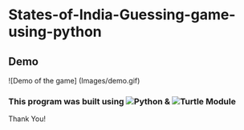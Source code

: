 # States-of-India-Guessing-game-using-python

## Demo

![Demo of the game]
(Images/demo.gif)

### This program was built using ![Python](https://www.google.com/url?sa=i&url=https%3A%2F%2Fwww.pluralsight.com%2Fpaths%2Fcore-python&psig=AOvVaw1zsPJxUKXFuOBKd0OGGu8G&ust=1611053544332000&source=images&cd=vfe&ved=0CAMQjB1qFwoTCMCn56Sope4CFQAAAAAdAAAAABAD) & ![Turtle Module](https://www.google.com/url?sa=i&url=https%3A%2F%2Fwww.blog.tannatechbiz.com%2Fbasics-of-python-turtle-module%2F&psig=AOvVaw34jiua5Br73QluFQIlYI0p&ust=1611053594596000&source=images&cd=vfe&ved=0CAMQjB1qFwoTCJCDtsiope4CFQAAAAAdAAAAABAD)

Thank You!

